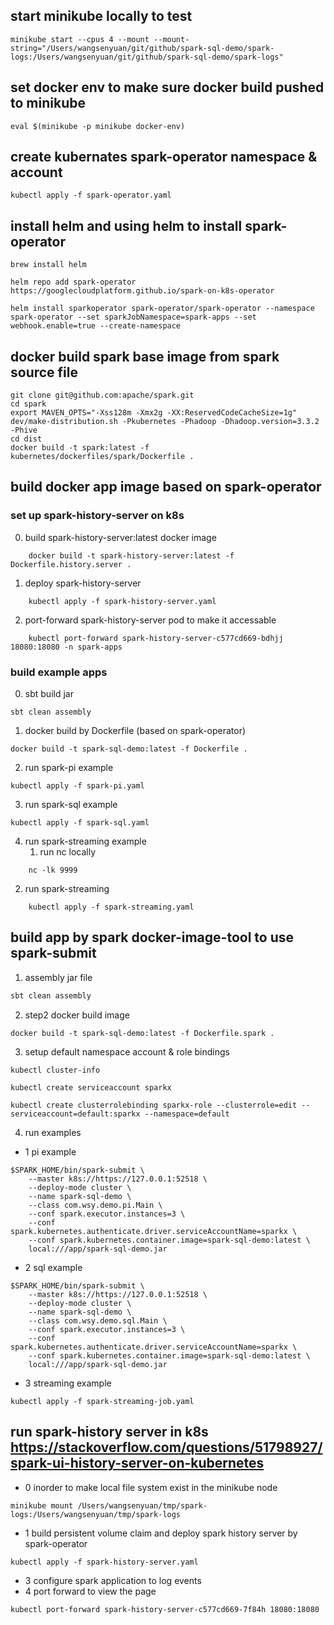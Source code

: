## start minikube locally to test
```docker
minikube start --cpus 4 --mount --mount-string="/Users/wangsenyuan/git/github/spark-sql-demo/spark-logs:/Users/wangsenyuan/git/github/spark-sql-demo/spark-logs"
```

## set docker env to make sure docker build pushed to minikube

```
eval $(minikube -p minikube docker-env)
```

## create kubernates spark-operator namespace & account
```kubernetes helm
kubectl apply -f spark-operator.yaml
```

## install helm and using helm to install spark-operator
```kubernetes helm
brew install helm

helm repo add spark-operator https://googlecloudplatform.github.io/spark-on-k8s-operator

helm install sparkoperator spark-operator/spark-operator --namespace spark-operator --set sparkJobNamespace=spark-apps --set webhook.enable=true --create-namespace
```


## docker build spark base image from spark source file
```docker
git clone git@github.com:apache/spark.git
cd spark
export MAVEN_OPTS="-Xss128m -Xmx2g -XX:ReservedCodeCacheSize=1g"
dev/make-distribution.sh -Pkubernetes -Phadoop -Dhadoop.version=3.3.2 -Phive
cd dist
docker build -t spark:latest -f kubernetes/dockerfiles/spark/Dockerfile .

```

## build docker app image based on spark-operator

### set up spark-history-server on k8s
0. build spark-history-server:latest docker image
```
    docker build -t spark-history-server:latest -f Dockerfile.history.server .
```
1. deploy spark-history-server
```kubernetes helm
    kubectl apply -f spark-history-server.yaml
```
2. port-forward spark-history-server pod to make it accessable
```kubernetes helm
    kubectl port-forward spark-history-server-c577cd669-bdhjj 18080:18080 -n spark-apps
```
### build example apps

0. sbt build jar
```docker
sbt clean assembly
```
1. docker build by Dockerfile (based on spark-operator)
```docker
docker build -t spark-sql-demo:latest -f Dockerfile .
```
2. run spark-pi example 
```docker
kubectl apply -f spark-pi.yaml
```

3. run spark-sql example
```kubernetes helm
kubectl apply -f spark-sql.yaml
```
4. run spark-streaming example
   1. run nc locally
```kubernetes helm
    nc -lk 9999
```
   2. run spark-streaming
```kubernetes helm
    kubectl apply -f spark-streaming.yaml
```

## build app by spark docker-image-tool to use spark-submit
1. assembly jar file

```scala
sbt clean assembly
```
2. step2 docker build image

```docker
docker build -t spark-sql-demo:latest -f Dockerfile.spark .
```

3. setup default namespace account & role bindings

```kubernetes helm
kubectl cluster-info
```

```kubernetes helm
kubectl create serviceaccount sparkx
```

```kubernetes helm
kubectl create clusterrolebinding sparkx-role --clusterrole=edit --serviceaccount=default:sparkx --namespace=default

```
4. run examples

- 1 pi example
```docker
$SPARK_HOME/bin/spark-submit \
    --master k8s://https://127.0.0.1:52518 \
    --deploy-mode cluster \
    --name spark-sql-demo \
    --class com.wsy.demo.pi.Main \
    --conf spark.executor.instances=3 \
    --conf spark.kubernetes.authenticate.driver.serviceAccountName=sparkx \
    --conf spark.kubernetes.container.image=spark-sql-demo:latest \
    local:///app/spark-sql-demo.jar
```
- 2 sql example
```docker
$SPARK_HOME/bin/spark-submit \
    --master k8s://https://127.0.0.1:52518 \
    --deploy-mode cluster \
    --name spark-sql-demo \
    --class com.wsy.demo.sql.Main \
    --conf spark.executor.instances=3 \
    --conf spark.kubernetes.authenticate.driver.serviceAccountName=sparkx \
    --conf spark.kubernetes.container.image=spark-sql-demo:latest \
    local:///app/spark-sql-demo.jar
```
- 3 streaming example
```kubernetes helm
kubectl apply -f spark-streaming-job.yaml 
```

## run spark-history server in k8s <https://stackoverflow.com/questions/51798927/spark-ui-history-server-on-kubernetes>

- 0 inorder to make local file system exist in the minikube node
```docker
minikube mount /Users/wangsenyuan/tmp/spark-logs:/Users/wangsenyuan/tmp/spark-logs
```
- 1 build persistent volume claim and deploy spark history server by spark-operator
```docker
kubectl apply -f spark-history-server.yaml
```
- 3 configure spark application to log events
- 4 port forward to view the page
```
kubectl port-forward spark-history-server-c577cd669-7f84h 18080:18080

```
